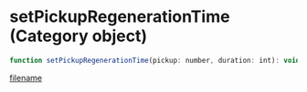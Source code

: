 # setPickupRegenerationTime (Category object)

```js
function setPickupRegenerationTime(pickup: number, duration: int): void
```

[filename](setPickupRegenerationTime_m.md ':include')